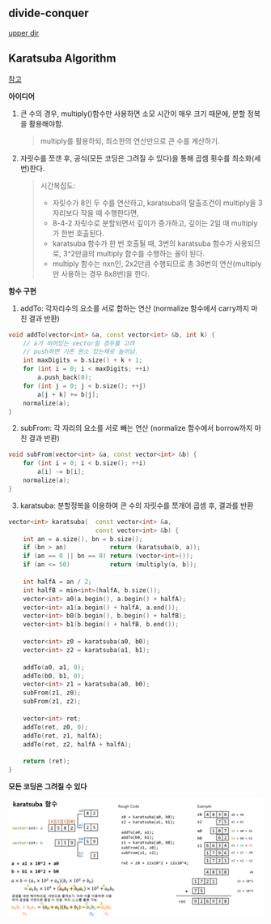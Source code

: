 ## divide-conquer
[upper dir](../)

## Karatsuba Algorithm
[참고](../MULTIPLY/)

**아이디어**  

1. 큰 수의 경우, multiply()함수만 사용하면 소모 시간이 매우 크기 때문에, 분할 정복을 활용해야함.
	> multiply를 활용하되, 최소한의 연산만으로 큰 수를 계산하기.
2. 자릿수를 쪼갠 후, 공식(모든 코딩은 그려질 수 있다)을 통해 곱셈 횟수를 최소화(세 번)한다.
	> 시간복잡도: 
	> - 자릿수가 8인 두 수를 연산하고, karatsuba의 탈출조건이 multiply을 3자리보다 작을 때 수행한다면, 
	> - 8-4-2 자릿수로 분할되면서 깊이가 증가하고, 깊이는 2일 때 multiply가 한번 호출된다. 
	> - karatsuba 함수가 한 번 호출될 때, 3번의 karatsuba 함수가 사용되므로, 3^2만큼의 multiply 함수를 수행하는 꼴이 된다. 
	> - multiply 함수는 nxn인, 2x2만큼 수행되므로 총 36번의 연산(multiply만 사용하는 경우 8x8번)을 한다.

**함수 구현**

1. addTo: 각자리수의 요소를 서로 합하는 연산 (normalize 함수에서 carry까지 마친 결과 반환)
```cpp
void addTo(vector<int> &a, const vector<int> &b, int k) {
	// a가 비어있는 vector일 경우를 고려
	// push하면 기존 원소 있는채로 늘어남.
	int maxDigits = b.size() + k + 1;
	for (int i = 0; i < maxDigits; ++i) 
		a.push_back(0);
	for (int j = 0; j < b.size(); ++j) 
		a[j + k] += b[j];
	normalize(a);
}
```

2. subFrom: 각 자리의 요소를 서로 빼는 연산 (normalize 함수에서 borrow까지 마친 결과 반환)
```cpp
void subFrom(vector<int> &a, const vector<int> &b) {
	for (int i = 0; i < b.size(); ++i) 
		a[i] -= b[i];
	normalize(a);
}
```

3. karatsuba: 분할정복을 이용하여 큰 수의 자릿수를 쪼개어 곱셈 후, 결과를 반환
```cpp
vector<int> karatsuba(	const vector<int> &a, 
						const vector<int> &b) {
	int an = a.size(), bn = b.size(); 
	if (bn > an)			return (karatsuba(b, a));
	if (an == 0 || bn == 0) return (vector<int>());
	if (an <= 50)			return (multiply(a, b));

	int halfA = an / 2;
	int halfB = min<int>(halfA, b.size());
	vector<int> a0(a.begin(), a.begin() + halfA);
	vector<int> a1(a.begin() + halfA, a.end());
	vector<int> b0(b.begin(), b.begin() + halfB);
	vector<int> b1(b.begin() + halfB, b.end());
	
	vector<int> z0 = karatsuba(a0, b0);
	vector<int> z2 = karatsuba(a1, b1);

	addTo(a0, a1, 0);
	addTo(b0, b1, 0);
	vector<int> z1 = karatsuba(a0, b0);
	subFrom(z1, z0);
	subFrom(z1, z2);

	vector<int> ret;
	addTo(ret, z0, 0);
	addTo(ret, z1, halfA);
	addTo(ret, z2, halfA + halfA);

	return (ret);
}
```

**모든 코딩은 그려질 수 있다**  
<p align="center">
    <img src="./Algorithm.png" alt="Algorithm">
</p>
